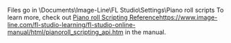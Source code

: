 Files go in \Documents\Image-Line\FL Studio\Settings\Piano roll scripts
To learn more, check out [Piano roll Scripting Reference](https://www.image-line.com/fl-studio-learning/fl-studio-online-manual/html/pianoroll_scripting_api.htm)https://www.image-line.com/fl-studio-learning/fl-studio-online-manual/html/pianoroll_scripting_api.htm in the manual.
